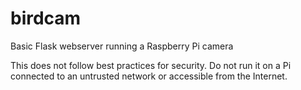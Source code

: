 # birdcam
Basic Flask webserver running a Raspberry Pi camera

This does not follow best practices for security. Do not run it on a Pi connected to an untrusted
network or accessible from the Internet.
